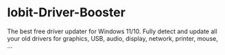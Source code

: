 # Iobit-Driver-Booster
The best free driver updater for Windows 11/10. Fully detect and update all your old drivers for graphics, USB, audio, display, network, printer, mouse, ...
